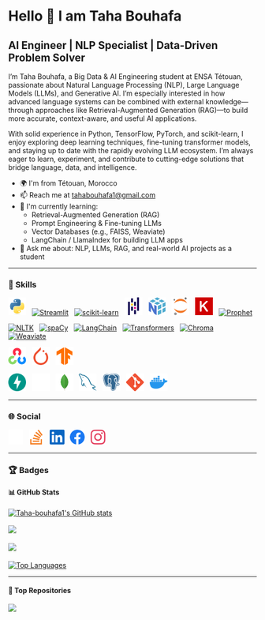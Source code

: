 # Hello 👋 I am Taha Bouhafa

## AI Engineer | NLP Specialist | Data-Driven Problem Solver

I’m Taha Bouhafa, a Big Data & AI Engineering student at ENSA Tétouan, passionate about Natural Language Processing (NLP), Large Language Models (LLMs), and Generative AI. I’m especially interested in how advanced language systems can be combined with external knowledge—through approaches like Retrieval-Augmented Generation (RAG)—to build more accurate, context-aware, and useful AI applications.

With solid experience in Python, TensorFlow, PyTorch, and scikit-learn, I enjoy exploring deep learning techniques, fine-tuning transformer models, and staying up to date with the rapidly evolving LLM ecosystem. I’m always eager to learn, experiment, and contribute to cutting-edge solutions that bridge language, data, and intelligence.

- 🌍 I'm from Tétouan, Morocco  
- 📫 Reach me at [tahabouhafa1@gmail.com](mailto:tahabouhafa1@gmail.com)  
- 🌱 I'm currently learning:
  - Retrieval-Augmented Generation (RAG)  
  - Prompt Engineering & Fine-tuning LLMs  
  - Vector Databases (e.g., FAISS, Weaviate)  
  - LangChain / LlamaIndex for building LLM apps  
- 💬 Ask me about: NLP, LLMs, RAG, and real-world AI projects as a student  

---

### 🔧 Skills

<!-- Core Dev/ML Tools -->
<a href="https://www.python.org/" target="_blank" rel="noreferrer"><img height="36" width="36" src="https://raw.githubusercontent.com/devicons/devicon/master/icons/python/python-original.svg" alt="Python" /></a> &nbsp;
<a href="https://streamlit.io/" target="_blank" rel="noreferrer"><img height="36" width="36" src="https://raw.githubusercontent.com/shahvandit8/profile-x/main/public/icons/skills/streamlit-colored.svg" alt="Streamlit" /></a> &nbsp;
<a href="https://scikit-learn.org/" target="_blank" rel="noreferrer"><img height="36" width="36" src="https://raw.githubusercontent.com/devicons/devicon/master/icons/scikit-learn/scikit-learn-original.svg" alt="scikit-learn" /></a> &nbsp;
<a href="https://pandas.pydata.org/" target="_blank" rel="noreferrer"><img height="36" width="36" src="https://raw.githubusercontent.com/devicons/devicon/master/icons/pandas/pandas-original.svg" alt="pandas" /></a> &nbsp;
<a href="https://numpy.org/" target="_blank" rel="noreferrer"><img height="36" width="36" src="https://raw.githubusercontent.com/devicons/devicon/master/icons/numpy/numpy-original.svg" alt="NumPy" /></a> &nbsp;
<a href="https://jupyter.org/" target="_blank" rel="noreferrer"><img height="36" width="36" src="https://raw.githubusercontent.com/devicons/devicon/master/icons/jupyter/jupyter-original.svg" alt="Jupyter Notebook" /></a> &nbsp;
<a href="https://keras.io/" target="_blank" rel="noreferrer"><img height="36" width="36" src="https://raw.githubusercontent.com/devicons/devicon/master/icons/keras/keras-original.svg" alt="Keras" /></a> &nbsp;
<a href="https://facebook.github.io/prophet/" target="_blank" rel="noreferrer"><img height="36" width="36" src="https://raw.githubusercontent.com/microsoft/PowerBI-Icons/main/PNG/Service-Prophet-1.png" alt="Prophet" /></a> &nbsp;

<!-- NLP/LLM Tools -->
<a href="https://www.nltk.org/" target="_blank" rel="noreferrer"><img height="36" width="36" src="https://upload.wikimedia.org/wikipedia/commons/8/84/Nltk_logo.png" alt="NLTK" /></a> &nbsp;
<a href="https://spacy.io/" target="_blank" rel="noreferrer"><img height="36" width="36" src="https://raw.githubusercontent.com/explosion/branding/master/logo/icon.svg" alt="spaCy" /></a> &nbsp;
<a href="https://www.langchain.com/" target="_blank" rel="noreferrer"><img height="36" width="36" src="https://avatars.githubusercontent.com/u/139989166?s=200&v=4" alt="LangChain" /></a> &nbsp;
<a href="https://huggingface.co/transformers/" target="_blank" rel="noreferrer"><img height="36" width="36" src="https://huggingface.co/front/assets/huggingface_logo-noborder.svg" alt="Transformers" /></a> &nbsp;
<a href="https://www.trychroma.com/" target="_blank" rel="noreferrer"><img height="36" width="36" src="https://avatars.githubusercontent.com/u/113487000?s=200&v=4" alt="Chroma" /></a> &nbsp;
<a href="https://weaviate.io/" target="_blank" rel="noreferrer"><img height="36" width="36" src="https://avatars.githubusercontent.com/u/43754167?s=200&v=4" alt="Weaviate" /></a> &nbsp;

<!-- CV & ML -->
<a href="https://opencv.org/" target="_blank" rel="noreferrer"><img height="36" width="36" src="https://raw.githubusercontent.com/devicons/devicon/master/icons/opencv/opencv-original.svg" alt="OpenCV" /></a> &nbsp;
<a href="https://pytorch.org/" target="_blank" rel="noreferrer"><img height="36" width="36" src="https://raw.githubusercontent.com/ShahVandit8/profile-x/refs/heads/main/public/icons/skills/pytorch-colored.svg" alt="PyTorch" /></a> &nbsp;
<a href="https://www.tensorflow.org/" target="_blank" rel="noreferrer"><img height="36" width="36" src="https://raw.githubusercontent.com/ShahVandit8/profile-x/refs/heads/main/public/icons/skills/tensorflow-colored.svg" alt="TensorFlow" /></a> &nbsp;

<!-- Backend / Infra -->
<a href="https://fastapi.tiangolo.com/" target="_blank" rel="noreferrer"><img height="36" width="36" src="https://raw.githubusercontent.com/ShahVandit8/profile-x/refs/heads/main/public/icons/skills/fastapi-colored.svg" alt="FastAPI" /></a> &nbsp;
<a href="https://flask.palletsprojects.com/en/2.0.x/" target="_blank" rel="noreferrer"><img height="36" width="36" src="https://raw.githubusercontent.com/ShahVandit8/profile-x/refs/heads/main/public/icons/skills/flask-colored-dark.svg" alt="Flask" /></a> &nbsp;
<a href="https://www.mongodb.com/" target="_blank" rel="noreferrer"><img height="36" width="36" src="https://raw.githubusercontent.com/ShahVandit8/profile-x/refs/heads/main/public/icons/skills/mongodb-colored.svg" alt="MongoDB" /></a> &nbsp;
<a href="https://www.mysql.com/" target="_blank" rel="noreferrer"><img height="36" width="36" src="https://raw.githubusercontent.com/ShahVandit8/profile-x/refs/heads/main/public/icons/skills/mysql-colored.svg" alt="MySQL" /></a> &nbsp;
<a href="https://www.postgresql.org/" target="_blank" rel="noreferrer"><img height="36" width="36" src="https://raw.githubusercontent.com/ShahVandit8/profile-x/refs/heads/main/public/icons/skills/postgresql-colored.svg" alt="PostgreSQL" /></a> &nbsp;
<a href="https://git-scm.com/" target="_blank" rel="noreferrer"><img height="36" width="36" src="https://raw.githubusercontent.com/ShahVandit8/profile-x/refs/heads/main/public/icons/skills/git-colored.svg" alt="Git" /></a> &nbsp;
<a href="https://www.docker.com/" target="_blank" rel="noreferrer"><img height="36" width="36" src="https://raw.githubusercontent.com/ShahVandit8/profile-x/refs/heads/main/public/icons/skills/docker-colored.svg" alt="Docker" /></a> &nbsp;

---

### 🌐 Social

<a href="https://www.github.com/Taha-bouhafa1" target="_blank" rel="noreferrer"><img height="30" width="30" src="https://raw.githubusercontent.com/ShahVandit8/profile-x/refs/heads/main/public/icons/socials/github-dark.svg" alt="GitHub" /></a> &nbsp;
<a href="https://www.stackoverflow.com/user/30802174/taha-bouhafa" target="_blank" rel="noreferrer"><img height="30" width="30" src="https://raw.githubusercontent.com/ShahVandit8/profile-x/refs/heads/main/public/icons/socials/stackoverflow.svg" alt="Stack Overflow" /></a> &nbsp;
<a href="https://www.linkedin.com/in/taha-bouhafa-30567023a/" target="_blank" rel="noreferrer"><img height="30" width="30" src="https://raw.githubusercontent.com/ShahVandit8/profile-x/refs/heads/main/public/icons/socials/linkedin.svg" alt="LinkedIn" /></a> &nbsp;
<a href="https://www.facebook.com/profile.php?id=100004548857338" target="_blank" rel="noreferrer"><img height="30" width="30" src="https://raw.githubusercontent.com/ShahVandit8/profile-x/refs/heads/main/public/icons/socials/facebook.svg" alt="Facebook" /></a> &nbsp;
<a href="https://www.instagram.com/taha_bf1/" target="_blank" rel="noreferrer"><img height="30" width="30" src="https://raw.githubusercontent.com/ShahVandit8/profile-x/refs/heads/main/public/icons/socials/instagram.svg" alt="Instagram" /></a> &nbsp;

---

### 🏆 Badges

#### 📊 GitHub Stats

<a href="http://www.github.com/Taha-bouhafa1"><img src="https://github-readme-stats.vercel.app/api?username=Taha-bouhafa1&hide=&count_private=true&title_color=0891b2&text_color=ffffff&icon_color=0891b2&bg_color=1c1917&hide_border=true&show_icons=true" alt="Taha-bouhafa1's GitHub stats" /></a>  
<br/>
<a href="http://www.github.com/Taha-bouhafa1"><img src="https://streak-stats.demolab.com/?user=Taha-bouhafa1&stroke=ffffff&background=1c1917&ring=0891b2&fire=0891b2&currStreakNum=ffffff&currStreakLabel=0891b2&sideNums=ffffff&sideLabels=ffffff&dates=ffffff&hide_border=true" /></a>  
<br/>
<a href="http://www.github.com/Taha-bouhafa1"><img width="75%" src="https://github-readme-activity-graph.vercel.app/graph?username=Taha-bouhafa1&bg_color=1c1917&color=ffffff&line=0891b2&point=ffffff&area_color=1c1917&area=true&hide_border=true&custom_title=GitHub%20Commits%20Graph" /></a>  
<br/>
<a href="https://github.com/Taha-bouhafa1"><img src="https://github-readme-stats.vercel.app/api/top-langs/?username=Taha-bouhafa1&langs_count=10&title_color=0891b2&text_color=ffffff&icon_color=0891b2&bg_color=1c1917&hide_border=true&locale=en&custom_title=Top%20Languages" alt="Top Languages" /></a>  

---

#### 🚀 Top Repositories

<div><a href="https://github.com/Taha-bouhafa1/Visual-Question-Answering-VQA-project"><img width="40%" src="https://github-readme-stats.vercel.app/api/pin/?username=Taha-bouhafa1&repo=Visual-Question-Answering-VQA-project&title_color=0891b2&text_color=ffffff&icon_color=0891b2&bg_color=1c1917&hide_border=true&locale=en" /></a></div>

